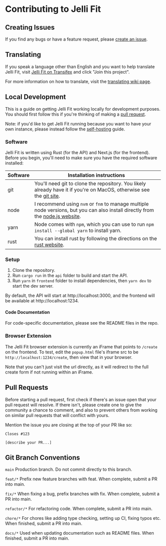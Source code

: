 # Contributing to Jelli Fit

## Creating Issues

If you find any bugs or have a feature request, please [create an issue](https://github.com/dirtbirb/jelli.fit/issues/new/choose).

## Translating

If you speak a language other than English and you want to help translate Jelli Fit, visit [Jelli Fit on Transifex](https://explore.transifex.com/jelli-fit/jelli-fit/) and click "Join this project".

For more information on how to translate, visit the [translating wiki page](https://github.com/dirtbirb/jelli.fit/wiki/Translating).

## Local Development

This is a guide on getting Jelli Fit working locally for development purposes. You should first follow this if you're thinking of making a [pull request](#pull-requests).

Note: if you'd like to get Jelli Fit running because you want to have your own instance, please instead follow the [self-hosting](https://github.com/dirtbirb/jelli.fit/wiki/Self%E2%80%90hosting) guide.

### Software

Jelli Fit is written using Rust (for the API) and Next.js (for the frontend). Before you begin, you'll need to make sure you have the required software installed:

| Software | Installation instructions |
| --- | --- |
| git | You'll need git to clone the repository. You likely already have it if you're on MacOS, otherwise see the [git site](https://git-scm.com/book/en/v2/Getting-Started-Installing-Git). |
| node | I recommend using `nvm` or `fnm` to manage multiple node versions, but you can also install directly from the [node.js website](https://nodejs.org/en/download). |
| yarn | Node comes with `npm`, which you can use to run `npm install --global yarn` to install yarn. |
| rust | You can install rust by following the directions on the [rust website](https://www.rust-lang.org/tools/install). |

### Setup

1. Clone the repository.
2. Run `cargo run` in the `api` folder to build and start the API.
3. Run `yarn` in `frontend` folder to install dependencies, then `yarn dev` to start the dev server.

By default, the API will start at http://localhost:3000, and the frontend will be available at http://localhost:1234.

#### Code Documentation

For code-specific documentation, please see the README files in the repo.

### Browser Extension

The Jelli Fit browser extension is currently an iFrame that points to `/create` on the frontend. To test, edit the `popup.html` file's iframe src to be `http://localhost:1234/create`, then view that in your browser.

Note that you can't just visit the url directly, as it will redirect to the full create form if not running within an iFrame.

## Pull Requests

Before starting a pull request, first check if there's an issue open that your pull request will resolve. If there isn't, please create one to give the community a chance to comment, and also to prevent others from working on similar pull requests that will conflict with yours.

Mention the issue you are closing at the top of your PR like so:
```
Closes #123

[describe your PR...]
```

## Git Branch Conventions

`main`
Production branch. Do not commit directly to this branch.

`feat/*`
Prefix new feature branches with feat. When complete, submit a PR into main.

`fix/*`
When fixing a bug, prefix branches with fix. When complete, submit a PR into main.

`refactor/*`
For refactoring code. When complete, submit a PR into main.

`chore/*`
For chores like adding type checking, setting up CI, fixing typos etc. When finished, submit a PR into main.

`docs/*`
Used when updating documentation such as README files. When finished, submit a PR into main.
